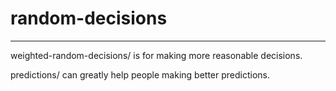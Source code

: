 # random-decisions
---
weighted-random-decisions/ is for making more reasonable decisions.

predictions/ can greatly help people making better predictions.
